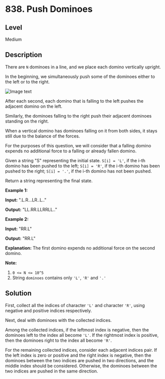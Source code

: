 # 838. Push Dominoes
## Level
Medium

## Description
There are `N` dominoes in a line, and we place each domino vertically upright.

In the beginning, we simultaneously push some of the dominoes either to the left or to the right.

![Image text](https://s3-lc-upload.s3.amazonaws.com/uploads/2018/05/18/domino.png)

After each second, each domino that is falling to the left pushes the adjacent domino on the left.

Similarly, the dominoes falling to the right push their adjacent dominoes standing on the right.

When a vertical domino has dominoes falling on it from both sides, it stays still due to the balance of the forces.

For the purposes of this question, we will consider that a falling domino expends no additional force to a falling or already fallen domino.

Given a string "S" representing the initial state. `S[i] = 'L'`, if the i-th domino has been pushed to the left; `S[i] = 'R'`, if the i-th domino has been pushed to the right; `S[i] = '.'`, if the i-th domino has not been pushed.

Return a string representing the final state.

**Example 1:**

**Input:** ".L.R...LR..L.."

**Output:** "LL.RR.LLRRLL.."

**Example 2:**

**Input:** "RR.L"

**Output:** "RR.L"

**Explanation:** The first domino expends no additional force on the second domino.

**Note:**

1. `0 <= N <= 10^5`
2. String `dominoes` contains only `'L'`, `'R'` and `'.'`

## Solution
First, collect all the indices of character `'L'` and character `'R'`, using negative and positive indices respectively.

Next, deal with dominoes with the collected indices.

Among the collected indices, if the leftmost index is negative, then the dominoes left to the index all become `'L'`. If the rightmost index is positive, then the dominoes right to the index all become `'R'`.

For the remaining collected indices, consider each adjacent indices pair. If the left index is zero or positive and the right index is negative, then the dominoes between the two indices are pushed in two directions, and the middle index should be considered. Otherwise, the dominoes between the two indices are pushed in the same direction.

